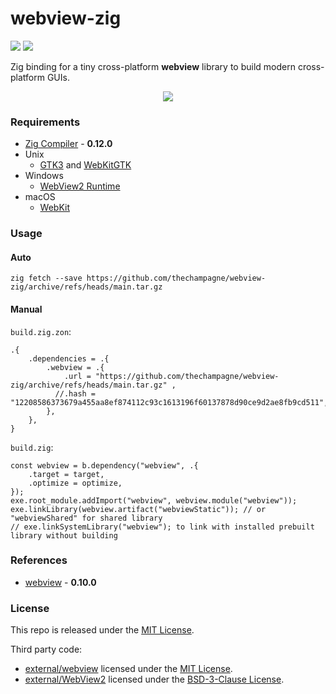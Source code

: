 # webview-zig

[![](https://img.shields.io/github/v/tag/thechampagne/webview-zig?label=version)](https://github.com/thechampagne/webview-zig/releases/latest) [![](https://img.shields.io/github/license/thechampagne/webview-zig)](https://github.com/thechampagne/webview-zig/blob/main/LICENSE)

Zig binding for a tiny cross-platform **webview** library to build modern cross-platform GUIs.

<p align="center">
<img src="https://raw.githubusercontent.com/thechampagne/webview-zig/main/.github/assets/screenshot.png"/>
</p>

### Requirements
 - [Zig Compiler](https://ziglang.org/) - **0.12.0**
 - Unix
   - [GTK3](https://gtk.org/) and [WebKitGTK](https://webkitgtk.org/)
 - Windows
   - [WebView2 Runtime](https://developer.microsoft.com/en-us/microsoft-edge/webview2/)
 - macOS
   - [WebKit](https://webkit.org/)

### Usage
#### Auto
```
zig fetch --save https://github.com/thechampagne/webview-zig/archive/refs/heads/main.tar.gz
```
#### Manual
`build.zig.zon`:
```zig
.{
    .dependencies = .{
        .webview = .{
            .url = "https://github.com/thechampagne/webview-zig/archive/refs/heads/main.tar.gz" ,
          //.hash = "12208586373679a455aa8ef874112c93c1613196f60137878d90ce9d2ae8fb9cd511",
        },
    },
}
```
`build.zig`:
```zig
const webview = b.dependency("webview", .{
    .target = target,
    .optimize = optimize,
});
exe.root_module.addImport("webview", webview.module("webview"));
exe.linkLibrary(webview.artifact("webviewStatic")); // or "webviewShared" for shared library
// exe.linkSystemLibrary("webview"); to link with installed prebuilt library without building
```

### References
 - [webview](https://github.com/webview/webview) - **0.10.0**

### License

This repo is released under the [MIT License](https://github.com/thechampagne/webview-zig/blob/main/LICENSE).

Third party code:
 - [external/webview](https://github.com/thechampagne/webview-zig/tree/main/external/webview) licensed under the [MIT License](https://github.com/thechampagne/webview-zig/tree/main/external/webview/LICENSE).
 - [external/WebView2](https://github.com/thechampagne/webview-zig/tree/main/external/WebView2) licensed under the [BSD-3-Clause License](https://github.com/thechampagne/webview-zig/tree/main/external/WebView2/LICENSE).

